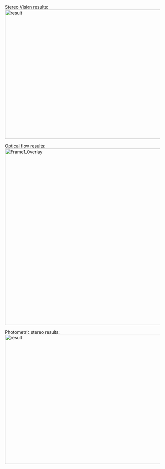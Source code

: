 Stereo Vision results:
<img width="560" height="420" alt="result" src="https://github.com/user-attachments/assets/321dd62a-fedb-404f-b1f6-e1c2cecb5d2d" />

Optical flow results:
<img width="814" height="573" alt="Frame1_Overlay" src="https://github.com/user-attachments/assets/e1b947b0-5338-419e-a06f-a0497ccfaf7a" />

Photometric stereo results:
<img width="560" height="420" alt="result" src="https://github.com/user-attachments/assets/dc0d8058-3766-4363-b1fe-7fd6e9194c03" />
